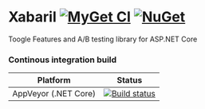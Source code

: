
# Xabaril [![MyGet CI](https://img.shields.io/myget/xabaril/v/xabaril.svg)](http://myget.org/gallery/aspnetcore-health) [![NuGet](https://img.shields.io/nuget/v/Xabaril.svg)](https://www.nuget.org/packages/Xabaril/)

Toogle Features and A/B testing library for ASP.NET Core


### Continous integration build

| Platform                    | Status                                                                                                                                  |
|-----------------------------|-----------------------------------------------------------------------------------------------------------------------------------------|
| AppVeyor (.NET Core) | [![Build status](https://ci.appveyor.com/api/projects/status/nxoyeq5r03tk6cpq/branch/master?svg=true)](https://ci.appveyor.com/project/xabaril/xabaril/branch/master) |


